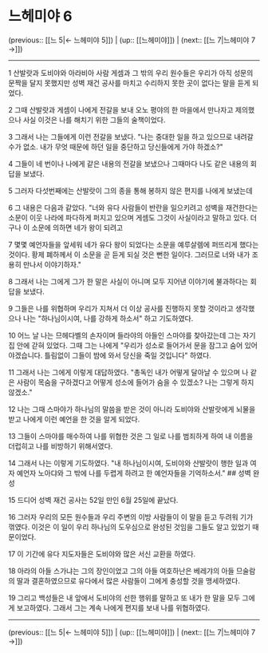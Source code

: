 # 느헤미야 6

(previous:: [[느 5|← 느헤미야 5]]) | (up:: [[느헤미야]]) | (next:: [[느 7|느헤미야 7 →]])

***




1 
산발랏과 도비야와 아라비아 사람 게셈과 그 밖의 우리 원수들은 우리가 아직 성문의 문짝을 달지 못했지만 성벽 재건 공사를 마치고 수리하지 못한 곳이 없다는 말을 듣게 되었다. 



2 
그때 산발랏과 게셈이 나에게 전갈을 보내 오노 평야의 한 마을에서 만나자고 제의했으나 사실 이것은 나를 해치기 위한 그들의 술책이었다. 



3 
그래서 나는 그들에게 이런 전갈을 보냈다. "나는 중대한 일을 하고 있으므로 내려갈 수가 없소. 내가 무엇 때문에 하던 일을 중단하고 당신들에게 가야 하겠소?" 



4 
그들이 네 번이나 나에게 같은 내용의 전갈을 보냈으나 그때마다 나도 같은 내용의 회답을 보냈다. 



5 
그러자 다섯번째에는 산발랏이 그의 종을 통해 봉하지 않은 편지를 나에게 보냈는데 



6 
그 내용은 다음과 같았다. "너와 유다 사람들이 반란을 일으키려고 성벽을 재건한다는 소문이 이웃 나라에 파다하게 퍼지고 있으며 게셈도 그것이 사실이라고 말하고 있다. 더구나 이 소문에 의하면 네가 왕이 되려고 



7 
몇몇 예언자들을 앞세워 네가 유다 왕이 되었다는 소문을 예루살렘에 퍼뜨리게 했다는 것이다. 황제 폐하께서 이 소문을 곧 듣게 되실 것은 뻔한 일이다. 그러므로 너와 내가 조용히 만나서 이야기하자." 



8 
그래서 나는 그에게 그가 한 말은 사실이 아니며 모두 지어낸 이야기에 불과하다는 회답을 보냈다. 



9 
그들은 나를 위협하며 우리가 지쳐서 더 이상 공사를 진행하지 못할 것이라고 생각했으나 나는 "하나님이시여, 나를 강하게 하소서" 하고 기도하였다. 



10 
어느 날 나는 므헤다벨의 손자이며 들라야의 아들인 스마야를 찾아갔는데 그는 자기 집 안에 갇혀 있었다. 그때 그는 나에게 "우리가 성소로 들어가서 문을 잠그고 숨어 있어야겠습니다. 틀림없이 그들이 밤에 와서 당신을 죽일 것입니다" 하였다. 



11 
그래서 나는 그에게 이렇게 대답하였다. "총독인 내가 어떻게 달아날 수 있으며 나 같은 사람이 목숨을 구하겠다고 어떻게 성소에 들어가 숨을 수 있겠소? 나는 그렇게 하지 않겠소." 



12 
나는 그때 스마야가 하나님의 말씀을 받은 것이 아니라 도비야와 산발랏에게 뇌물을 받고 나에게 이런 예언을 한 것을 알게 되었다. 



13 
그들이 스마야를 매수하여 나를 위협한 것은 그 일로 나를 범죄하게 하여 내 이름을 더럽히고 나를 비방하기 위해서였다. 



14 
그래서 나는 이렇게 기도하였다. "내 하나님이시여, 도비야와 산발랏이 행한 일과 여자 예언자 노아댜와 그 밖에 나를 두렵게 하려고 한 예언자들을 기억하소서." ## 성벽 완성 



15 
드디어 성벽 재건 공사는 52일 만인 6월 25일에 끝났다. 



16 
그러자 우리의 모든 원수들과 우리 주변의 이방 사람들이 이 말을 듣고 두려워 기가 꺾였다. 이것은 이 일이 우리 하나님의 도우심으로 완성된 것임을 그들도 알고 있었기 때문이었다. 



17 
이 기간에 유다 지도자들은 도비야와 많은 서신 교환을 하였다. 



18 
아라의 아들 스가냐는 그의 장인이었고 그의 아들 여호하난은 베레갸의 아들 므술람의 딸과 결혼하였으므로 유다에서 많은 사람들이 그에게 충성할 것을 맹세하였다. 



19 
그리고 백성들은 내 앞에서 도비야의 선한 행위를 말하고 또 내가 한 말을 모두 그에게 보고하였다. 그래서 그는 계속 나에게 편지를 보내 나를 위협하였다.

***

(previous:: [[느 5|← 느헤미야 5]]) | (up:: [[느헤미야]]) | (next:: [[느 7|느헤미야 7 →]])
